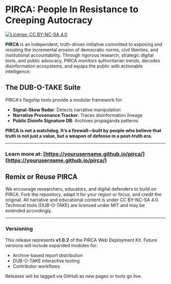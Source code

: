 # PIRCA: People In Resistance to Creeping Autocracy
[![License: CC BY-NC-SA 4.0](https://img.shields.io/badge/License-CC%20BY--NC--SA%204.0-lightgrey.svg)](https://creativecommons.org/licenses/by-nc-sa/4.0/)


**PIRCA** is an independent, truth-driven initiative committed to exposing and resisting the incremental erosion of democratic norms, civil liberties, and institutional accountability. Through rigorous research, strategic digital tools, and public advocacy, PIRCA monitors authoritarian trends, decodes disinformation ecosystems, and equips the public with actionable intelligence.

## The DUB-O-TAKE Suite
PIRCA's flagship tools provide a modular framework for:

- **Signal-Skew Radar**: Detects narrative manipulation
- **Narrative Provenance Tracker**: Traces disinformation lineage
- **Public Disinfo Signature DB**: Archives propaganda patterns

**PIRCA is not a watchdog. It’s a firewall—built by people who believe that truth is not just a value, but a weapon of defense in a post-truth era.**

---

### Learn more at: [https://yourusername.github.io/pirca/](https://yourusername.github.io/pirca/)


## Remix or Reuse PIRCA
We encourage researchers, educators, and digital defenders to build on PIRCA.
Fork the repository, adapt it for your region or focus, and credit the original.
All narrative and educational content is under CC BY-NC-SA 4.0.
Technical tools (DUB-O-TAKE) are licensed under MIT and may be extended accordingly.

---

### Versioning

This release represents **v1.0.2** of the PIRCA Web Deployment Kit.
Future versions will include expanded modules for:
- Archive-based report distribution
- DUB-O-TAKE interactive tooling
- Contributor workflows

Releases will be tagged via GitHub as new pages or tools go live.
